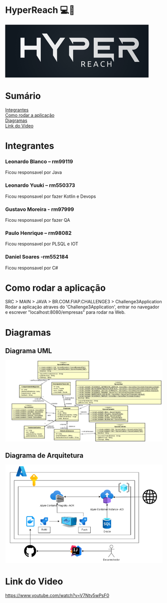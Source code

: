 # HyperReach 💻🤖
![logo.png](documentacao%2Ffotos%2Flogo.png)

# Sumário
[Integrantes](#integrantes)  
[Como rodar a aplicação](#como-rodar-a-aplicação)  
[Diagramas](#diagramas)  
[Link do Video](#link-do-video)

# Integrantes

### Leonardo Blanco – rm99119
Ficou responsavel por Java

### Leonardo Yuuki – rm550373
Ficou responsavel por fazer Kotlin e Devops

### Gustavo Moreira - rm97999
Ficou responsavel por fazer QA

### Paulo Henrique – rm98082
Ficou responsavel por PLSQL e IOT

### Daniel Soares -rm552184
Ficou responsavel por C#

# Como rodar a aplicação

SRC > MAIN > JAVA > BR.COM.FIAP.CHALLENGE3 > Challenge3Application  
Rodar a aplicação atraves do 'Challenge3Application', entrar no navegador e 
escrever "localhost:8080/empresas" para rodar na Web.

# Diagramas

## Diagrama UML
![model.png](documentacao%2Fdiagrama-classes%2Fmodel.png)

## Diagrama de Arquitetura
![arquitetura.png](documentacao%2Fdiagrama-classes%2Farquitetura.png)

# Link do Video
https://www.youtube.com/watch?v=V7Ntv5wPsF0